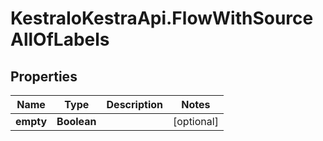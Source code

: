 # KestraIoKestraApi.FlowWithSourceAllOfLabels

## Properties

Name | Type | Description | Notes
------------ | ------------- | ------------- | -------------
**empty** | **Boolean** |  | [optional] 


